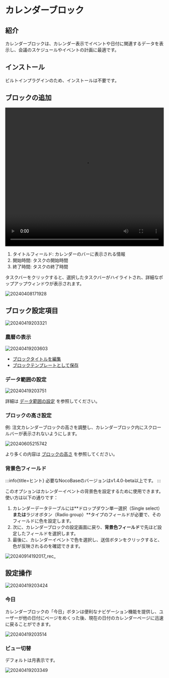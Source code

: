 # カレンダーブロック

<PluginInfo name="calendar"></PluginInfo>

## 紹介

カレンダーブロックは、カレンダー表示でイベントや日付に関連するデータを表示し、会議のスケジュールやイベントの計画に最適です。

## インストール

ビルトインプラグインのため、インストールは不要です。

## ブロックの追加

<video width="100%" height="440" controls>
      <source src="https://static-docs.nocobase.com/20240419201640.mp4" type="video/mp4">
</video>

1. タイトルフィールド: カレンダーのバーに表示される情報
2. 開始時間: タスクの開始時間
3. 終了時間: タスクの終了時間

タスクバーをクリックすると、選択したタスクバーがハイライトされ、詳細なポップアップウィンドウが表示されます。

![20240408171928](https://static-docs.nocobase.com/20240408171928.png)

## ブロック設定項目

![20240419203321](https://static-docs.nocobase.com/20240419203321.png)

### 農暦の表示

![20240419203603](https://static-docs.nocobase.com/20240419203603.png)

- [ブロックタイトルを編集](/handbook/ui/blocks/block-settings/block-title)
- [ブロックテンプレートとして保存](/handbook/block-template)

### データ範囲の設定

![20240419203751](https://static-docs.nocobase.com/20240419203751.png)

詳細は [データ範囲の設定](/handbook/ui/blocks/block-settings/data-scope) を参照してください。

### ブロックの高さ設定

例: 注文カレンダーブロックの高さを調整し、カレンダーブロック内にスクロールバーが表示されないようにします。

![20240605215742](https://static-docs.nocobase.com/20240605215742.gif)

より多くの内容は [ブロックの高さ](/handbook/ui/blocks/block-settings/block-height) を参照してください。

### 背景色フィールド

:::info{title=ヒント}
必要なNocoBaseのバージョンはv1.4.0-beta以上です。
:::

このオプションはカレンダーイベントの背景色を設定するために使用できます。使い方は以下の通りです：

1. カレンダーデータテーブルには**ドロップダウン単一選択（Single select）**または**ラジオボタン（Radio group）**タイプのフィールドが必要で、そのフィールドに色を設定します。
2. 次に、カレンダーブロックの設定画面に戻り、**背景色フィールド**で先ほど設定したフィールドを選択します。
3. 最後に、カレンダーイベントで色を選択し、送信ボタンをクリックすると、色が反映されるのを確認できます。

![20240914192017_rec_](https://nocobase-docs.oss-cn-beijing.aliyuncs.com/20240914192017_rec_.gif)

## 設定操作

![20240419203424](https://static-docs.nocobase.com/20240419203424.png)

### 今日

カレンダーブロックの「今日」ボタンは便利なナビゲーション機能を提供し、ユーザーが他の日付にページをめくった後、現在の日付のカレンダーページに迅速に戻ることができます。

![20240419203514](https://static-docs.nocobase.com/20240419203514.png)

### ビュー切替

デフォルトは月表示です。

![20240419203349](https://static-docs.nocobase.com/20240419203349.png)

